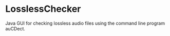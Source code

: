 LosslessChecker
===============

Java GUI for checking lossless audio files using the command line program auCDect.
